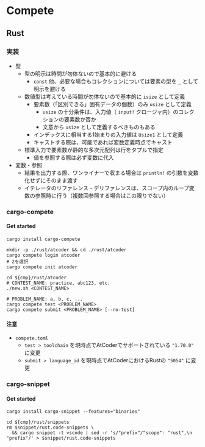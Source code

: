 # Compete

## Rust

### 実装
- 型
    - 型の明示は時間が勿体ないので基本的に避ける
        - `const` 他、必要な場合もコレクションについては要素の型を `_` として明示を避ける
    - 数値型は考えている時間が勿体ないので基本的に `isize` として定義
        - 要素数（「区別できる」固有データの個数）のみ `usize` として定義
            - `usize` の十分条件は、入力値（ `input!` クロージャ内）のコレクションの要素数か否か
            - 文意から `usize` として定義するべきものもある
        - インデックスに相当する1始まりの入力値は `Usize1` として定義
        - キャストする際は、可能であれば変数定義時点でキャスト
    - 標準入力で要素数が静的な多次元配列は行をタプルで指定
        - 値を参照する際は必ず変数に代入
- 変数・参照
    - 結果を出力する際、ワンライナーで収まる場合は `println!` の引数を変数化せずにそのまま渡す
    - イテレータのリファレンス・デリファレンスは、スコープ内のループ変数の参照時に行う（複数回参照する場合はこの限りでない）


### cargo-compete

#### Get started
```
cargo install cargo-compete

mkdir -p ./rust/atcoder && cd ./rust/atcoder
cargo compete login atcoder
# 2を選択
cargo compete init atcoder

cd ${cmp}/rust/atcoder
# CONTEST_NAME: practice, abc123, etc.
./new.sh <CONTEST_NAME>

# PROBLEM_NAME: a, b, c, ...
cargo compete test <PROBLEM_NAME>
cargo compete submit <PROBLEM_NAME> [--no-test]
```

#### 注意
- `compete.toml`
    - `test > toolchain` を現時点でAtCoderでサポートされている `"1.70.0"` に変更
    - `submit > language_id` を現時点でAtCoderにおけるRustの `"5054"` に変更


### cargo-snippet

#### Get started
```
cargo install cargo-snippet --features="binaries"

cd ${cmp}/rust/snippets
rm $snippet/rust.code-snippets \
  && cargo snippet -t vscode | sed -r 's/"prefix"/"scope": "rust",\n    "prefix"/' > $snippet/rust.code-snippets
```
